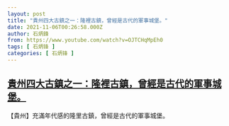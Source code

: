 ```yaml
---
layout: post
title: "貴州四大古鎮之一：隆裡古鎮，曾經是古代的軍事城堡。"
date: 2021-11-06T00:26:58.000Z
author: 石炳鋒
from: https://www.youtube.com/watch?v=OJTCHqMpEh0
tags: [ 石炳锋 ]
categories: [ 石炳锋 ]
---
```

<!--1636158418000-->
[貴州四大古鎮之一：隆裡古鎮，曾經是古代的軍事城堡。](https://www.youtube.com/watch?v=OJTCHqMpEh0)
------

<div>
【貴州】充滿年代感的隆里古鎮，曾經是古代的軍事城堡。
</div>
